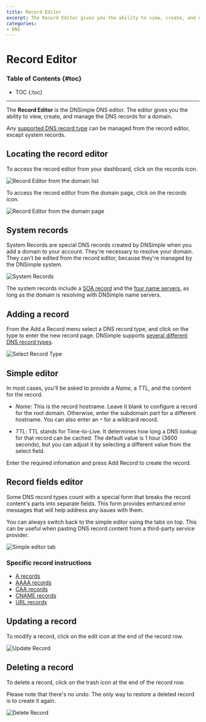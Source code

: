 ```yaml
---
title: Record Editor
excerpt: The Record Editor gives you the ability to view, create, and manage the DNS records for a domain.
categories:
- DNS
---
```


# Record Editor

### Table of Contents {#toc}

* TOC
{:toc}

---

The **Record Editor** is the DNSimple DNS editor. The editor gives you the ability to view, create, and manage the DNS records for a domain.

Any [supported DNS record type](/articles/supported-dns-records) can be managed from the record editor, except system records.


## Locating the record editor

To access the record editor from your dashboard, click on the records icon.

![Record Editor from the domain list](/files/rec-editor-access.png)

To access the record editor from the domain page, click on the records icon.

![Record Editor from the domain page](/files/rec-editor-domain-page.png)


## System records

System Records are special DNS records created by DNSimple when you add a domain to your account. They're necessary to resolve your domain. They can't be edited from the record editor, because they're managed by the DNSimple system.

![System Records](/files/rec-editor-page.png)

The system records include a [SOA record](/articles/soa-record) and the [four name servers](/articles/ns-record), as long as the domain is resolving with DNSimple name servers.

## Adding a record

From the <label>Add a Record</label> menu select a DNS record type, and click on the type to enter the new record page. DNSimple supports [several different DNS record types](/articles/supported-dns-records).

![Select Record Type](/files/rec-editor-new-record.png)

## Simple editor

In most cases, you'll be asked to provide a _Name_, a _TTL_, and the content for the record.

- _Name_: This is the record hostname. Leave it blank to configure a record for the root domain. Otherwise, enter the subdomain part for a different hostname. You can also enter an `*` for a wildcard record.

- _TTL_: TTL stands for Time-to-Live. It determines how long a DNS lookup for that record can be cached. The default value is 1 hour (3600 seconds), but you can adjust it by selecting a different value from the select field.

Enter the required infomation and press <label>Add Record</label> to create the record.

## Record fields editor

Some DNS record types count with a special form that breaks the record content's parts into separate fields. This form provides enhanced error messages that will help address any issues with them.

You can always switch back to the simple editor using the tabs on top. This can be useful when pasting DNS record content from a third-party service provider.

![Simple editor tab](/files/rec-editor-simple-editor-tab.png)

### Specific record instructions

- [A records](/articles/manage-a-record)
- [AAAA records](/articles/manage-aaaa-record)
- [CAA records](/articles/manage-caa-record)
- [CNAME records](/articles/manage-cname-record)
- [URL records](/articles/manage-url-record)


## Updating a record

To modify a record, click on the edit icon at the end of the record row.

![Update Record](/files/rec-editor-edit.png)


## Deleting a record

To delete a record, click on the trash icon at the end of the record row.

<warning>
Please note that there's no undo. The only way to restore a deleted record is to create it again.
</warning>

![Delete Record](/files/rec-editor-delete.png)
